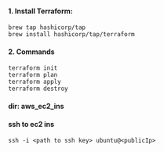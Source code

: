 #### 1. Install Terraform:
```
brew tap hashicorp/tap
brew install hashicorp/tap/terraform
```

#### 2. Commands

```
terraform init
terraform plan
terraform apply
terraform destroy
```

#### dir: aws_ec2_ins

#### ssh to ec2 ins
```
ssh -i <path to ssh key> ubuntu@<publicIp>
```
